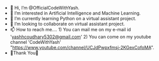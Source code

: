 - 👋 Hi, I’m @OfficialCodeWithYash.
- 👀 I’m interested in Artificial Intelligence and Machine Learning.
- 🌱 I’m currently learning Python on a virtual assistant project.
- 💞️ I’m looking to collaborate on virtual assistant project.
- 📫 How to reach me.... 1) You can mail me on my e-mail id 'yashhcoudhary5302@gmail.com'
                          2) You can come on my youtube channel 'CodeWithYash' "https://www.youtube.com/channel/UCJdPwpxfmsj-2KGexCofoMA".
- 💞️Thank You💞️

<!---
OfficialCodeWithYash/OfficialCodeWithYash is a ✨ special ✨ repository because its `README.md` (this file) appears on your GitHub profile.
You can click the Preview link to take a look at your changes.
--->
